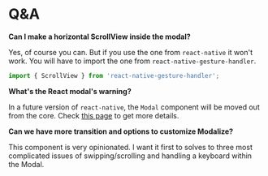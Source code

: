 # Q&A

**Can I make a horizontal ScrollView inside the modal?**

Yes, of course you can. But if you use the one from `react-native` it won't work. You will have to import the one from `react-native-gesture-handler`.

```jsx
import { ScrollView } from 'react-native-gesture-handler';
```

**What's the React modal's warning?**

In a future version of `react-native`, the `Modal` component will be moved out from the core. Check [this page](/EXAMPLES.md) to get more details.

**Can we have more transition and options to customize Modalize?**

This component is very opinionated. I want it first to solves to three most complicated issues of swipping/scrolling and handling a keyboard within the Modal.
